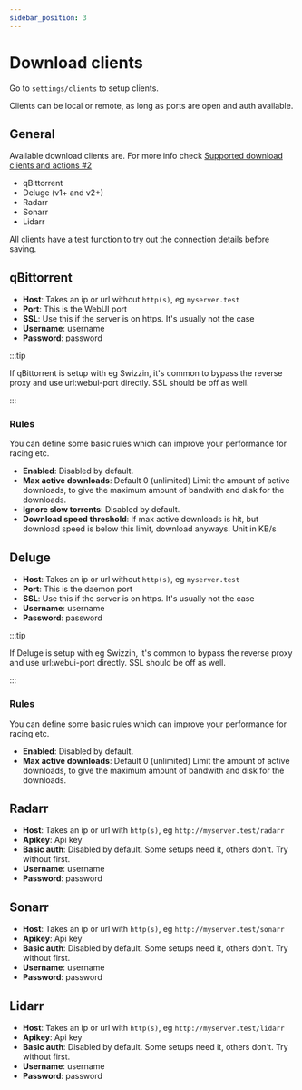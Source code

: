 ```yaml
---
sidebar_position: 3
---
```


# Download clients

Go to `settings/clients` to setup clients.

Clients can be local or remote, as long as ports are open and auth available.

## General

Available download clients are. For more info check [ Supported download clients and actions #2 ](https://github.com/autobrr/autobrr/issues/2)

* qBittorrent
* Deluge (v1+ and v2+)
* Radarr
* Sonarr
* Lidarr

All clients have a test function to try out the connection details before saving.

## qBittorrent

- **Host**: Takes an ip or url without `http(s)`, eg `myserver.test`
- **Port**: This is the WebUI port
- **SSL**: Use this if the server is on https. It's usually not the case
- **Username**: username
- **Password**: password

:::tip

If qBittorrent is setup with eg Swizzin, it's common to bypass the reverse proxy and use url:webui-port directly. SSL should be off as well.

:::

### Rules

You can define some basic rules which can improve your performance for racing etc.

- **Enabled**: Disabled by default.
- **Max active downloads**: Default 0 (unlimited) Limit the amount of active downloads, to give the maximum amount of bandwith and disk for the downloads.
- **Ignore slow torrents**: Disabled by default.
- **Download speed threshold**: If max active downloads is hit, but download speed is below this limit, download anyways. Unit in KB/s

## Deluge

- **Host**: Takes an ip or url without `http(s)`, eg `myserver.test`
- **Port**: This is the daemon port
- **SSL**: Use this if the server is on https. It's usually not the case
- **Username**: username
- **Password**: password

:::tip

If Deluge is setup with eg Swizzin, it's common to bypass the reverse proxy and use url:webui-port directly. SSL should be off as well.

:::

### Rules

You can define some basic rules which can improve your performance for racing etc.

- **Enabled**: Disabled by default.
- **Max active downloads**: Default 0 (unlimited) Limit the amount of active downloads, to give the maximum amount of bandwith and disk for the downloads.

## Radarr

- **Host**: Takes an ip or url with `http(s)`, eg `http://myserver.test/radarr`
- **Apikey**: Api key
- **Basic auth**: Disabled by default. Some setups need it, others don't. Try without first.
- **Username**: username
- **Password**: password

## Sonarr

- **Host**: Takes an ip or url with `http(s)`, eg `http://myserver.test/sonarr`
- **Apikey**: Api key
- **Basic auth**: Disabled by default. Some setups need it, others don't. Try without first.
- **Username**: username
- **Password**: password

## Lidarr

- **Host**: Takes an ip or url with `http(s)`, eg `http://myserver.test/lidarr`
- **Apikey**: Api key
- **Basic auth**: Disabled by default. Some setups need it, others don't. Try without first.
- **Username**: username
- **Password**: password
